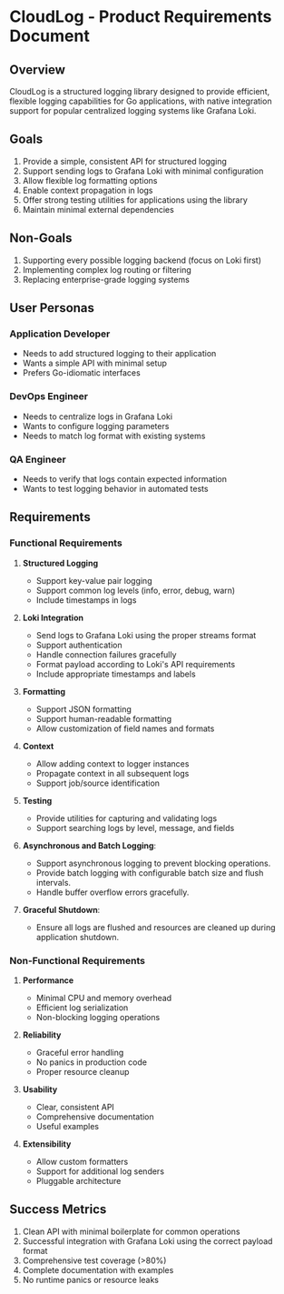 # CloudLog - Product Requirements Document

## Overview

CloudLog is a structured logging library designed to provide efficient, flexible logging capabilities for Go applications, with native integration support for popular centralized logging systems like Grafana Loki.

## Goals

1. Provide a simple, consistent API for structured logging
2. Support sending logs to Grafana Loki with minimal configuration
3. Allow flexible log formatting options
4. Enable context propagation in logs
5. Offer strong testing utilities for applications using the library
6. Maintain minimal external dependencies

## Non-Goals

1. Supporting every possible logging backend (focus on Loki first)
2. Implementing complex log routing or filtering
3. Replacing enterprise-grade logging systems

## User Personas

### Application Developer

- Needs to add structured logging to their application
- Wants a simple API with minimal setup
- Prefers Go-idiomatic interfaces

### DevOps Engineer

- Needs to centralize logs in Grafana Loki
- Wants to configure logging parameters
- Needs to match log format with existing systems

### QA Engineer

- Needs to verify that logs contain expected information
- Wants to test logging behavior in automated tests

## Requirements

### Functional Requirements

1. **Structured Logging**

   - Support key-value pair logging
   - Support common log levels (info, error, debug, warn)
   - Include timestamps in logs

2. **Loki Integration**

   - Send logs to Grafana Loki using the proper streams format
   - Support authentication
   - Handle connection failures gracefully
   - Format payload according to Loki's API requirements
   - Include appropriate timestamps and labels

3. **Formatting**

   - Support JSON formatting
   - Support human-readable formatting
   - Allow customization of field names and formats

4. **Context**

   - Allow adding context to logger instances
   - Propagate context in all subsequent logs
   - Support job/source identification

5. **Testing**

   - Provide utilities for capturing and validating logs
   - Support searching logs by level, message, and fields

6. **Asynchronous and Batch Logging**:

   - Support asynchronous logging to prevent blocking operations.
   - Provide batch logging with configurable batch size and flush intervals.
   - Handle buffer overflow errors gracefully.

7. **Graceful Shutdown**:

   - Ensure all logs are flushed and resources are cleaned up during application shutdown.

### Non-Functional Requirements

1. **Performance**

   - Minimal CPU and memory overhead
   - Efficient log serialization
   - Non-blocking logging operations

2. **Reliability**

   - Graceful error handling
   - No panics in production code
   - Proper resource cleanup

3. **Usability**

   - Clear, consistent API
   - Comprehensive documentation
   - Useful examples

4. **Extensibility**
   - Allow custom formatters
   - Support for additional log senders
   - Pluggable architecture

## Success Metrics

1. Clean API with minimal boilerplate for common operations
2. Successful integration with Grafana Loki using the correct payload format
3. Comprehensive test coverage (>80%)
4. Complete documentation with examples
5. No runtime panics or resource leaks
